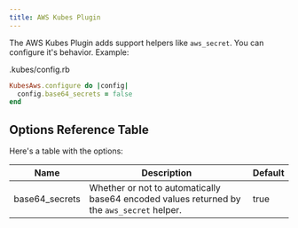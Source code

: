 ```yaml
---
title: AWS Kubes Plugin
---
```


The AWS Kubes Plugin adds support helpers like `aws_secret`. You can configure it's behavior. Example:

.kubes/config.rb

```ruby
KubesAws.configure do |config|
  config.base64_secrets = false
end
```

## Options Reference Table

Here's a table with the options:

Name | Description | Default
---|---|---
base64_secrets | Whether or not to automatically base64 encoded values returned by the `aws_secret` helper. | true
